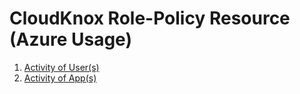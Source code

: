 # CloudKnox Role-Policy Resource (Azure Usage)

1. [Activity of User(s)](./resource_cloudknox_role_policy_azure_activity_users.md)
2. [Activity of App(s)](./resource_cloudknox_role_policy_azure_activity_apps.md)
